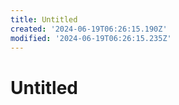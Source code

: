 ```yaml
---
title: Untitled
created: '2024-06-19T06:26:15.190Z'
modified: '2024-06-19T06:26:15.235Z'
---
```


# Untitled
